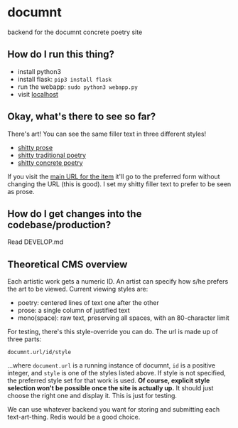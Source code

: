 # documnt
backend for the documnt concrete poetry site

## How do I run this thing?

  - install python3
  - install flask: `pip3 install flask`
  - run the webapp: `sudo python3 webapp.py`
  - visit [localhost](http://0.0.0.0)

## Okay, what's there to see so far?

There's art! You can see the same filler text in three different styles!

  - [shitty prose](http://0.0.0.0/0/prose)
  - [shitty traditional poetry](http://0.0.0.0/0/poetry)
  - [shitty concrete poetry](http://0.0.0.0/0/mono)

If you visit the [main URL for the item](http://0.0.0.0/0) it'll go to the preferred form without changing the URL (this is good). I set my shitty filler text to prefer to be seen as prose.

## How do I get changes into the codebase/production?

Read DEVELOP.md

## Theoretical CMS overview

Each artistic work gets a numeric ID. An artist can specify how s/he prefers the art to be viewed. Current viewing styles are:

  - poetry: centered lines of text one after the other
  - prose: a single column of justified text
  - mono(space): raw text, preserving all spaces, with an 80-character limit

For testing, there's this style-override you can do. The url is made up of three parts:

    documnt.url/id/style

…where `document.url` is a running instance of documnt, `id` is a positive integer, and `style` is one of the styles listed above. If style is not specified, the preferred style set for that work is used.  **Of course, explicit style selection won't be possible once the site is actually up.** It should just choose the right one and display it. This is just for testing.

We can use whatever backend you want for storing and submitting each text-art-thing. Redis would be a good choice.

